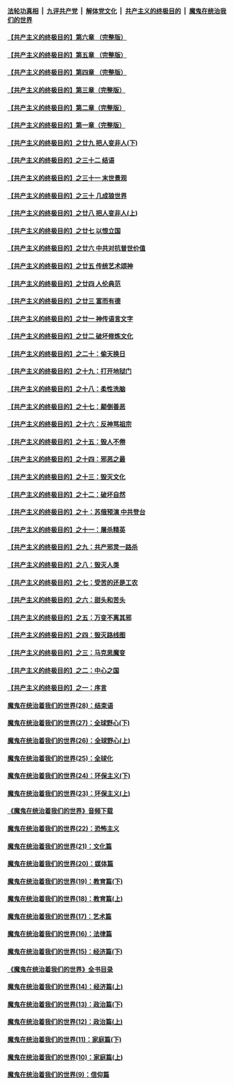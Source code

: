 

####  [法轮功真相](../../../../basic/blob/master/README.md?t=07060502) &nbsp;|&nbsp; [九评共产党](../../../../9ping.md/blob/master/README.md?t=07060502) &nbsp;|&nbsp; [解体党文化](../../../../jtdwh.md/blob/master/README.md?t=07060502)  &nbsp;|&nbsp; [共产主义的终极目的](../../../../gczydzjmd.md/blob/master/README.md?t=07060502) &nbsp;|&nbsp; [魔鬼在统治我们的世界](../../../../mgztzwmdsj.md/blob/master/README.md?t=07060502) 

#### [【共产主义的终极目的】第六章 （完整版）](../pages/nsc422/n11428913.md?t=07060502) 

#### [【共产主义的终极目的】第五章 （完整版）](../pages/nsc422/n11428912.md?t=07060502) 

#### [【共产主义的终极目的】第四章 （完整版）](../pages/nsc422/n11428907.md?t=07060502) 

#### [【共产主义的终极目的】第三章（完整版）](../pages/nsc422/n11428848.md?t=07060502) 

#### [【共产主义的终极目的】第二章（完整版）](../pages/nsc422/n11428831.md?t=07060502) 

#### [【共产主义的终极目的】第一章（完整版）](../pages/nsc422/n11417651.md?t=07060502) 

#### [【共产主义的终极目的】之廿九 把人变非人(下)](../pages/nsc422/n11344140.md?t=07060502) 

#### [【共产主义的终极目的】之三十二 结语](../pages/nsc422/n11360535.md?t=07060502) 

#### [【共产主义的终极目的】之三十一 末世景观](../pages/nsc422/n11351129.md?t=07060502) 

#### [【共产主义的终极目的】之三十 几成狼世界](../pages/nsc422/n11348280.md?t=07060502) 

#### [【共产主义的终极目的】之廿八 把人变非人(上)](../pages/nsc422/n11340492.md?t=07060502) 

#### [【共产主义的终极目的】之廿七 以恨立国](../pages/nsc422/n11336944.md?t=07060502) 

#### [【共产主义的终极目的】之廿六 中共对抗普世价值](../pages/nsc422/n11324785.md?t=07060502) 

#### [【共产主义的终极目的】之廿五 传统艺术颂神](../pages/nsc422/n11296396.md?t=07060502) 

#### [【共产主义的终极目的】之廿四 人伦典范](../pages/nsc422/n11296397.md?t=07060502) 

#### [【共产主义的终极目的】之廿三 富而有德](../pages/nsc422/n11283598.md?t=07060502) 

#### [【共产主义的终极目的】之廿一 神传语言文字](../pages/nsc422/n11263265.md?t=07060502) 

#### [【共产主义的终极目的】之廿二 破坏修炼文化](../pages/nsc422/n11245728.md?t=07060502) 

#### [【共产主义的终极目的】之二十：偷天换日](../pages/nsc422/n11238846.md?t=07060502) 

#### [【共产主义的终极目的】之十九：打开地狱门](../pages/nsc422/n11206376.md?t=07060502) 

#### [【共产主义的终极目的】之十八：柔性洗脑](../pages/nsc422/n11199994.md?t=07060502) 

#### [【共产主义的终极目的】之十七：颠倒善恶](../pages/nsc422/n11179782.md?t=07060502) 

#### [【共产主义的终极目的】之十六：反神骂祖宗](../pages/nsc422/n11166798.md?t=07060502) 

#### [【共产主义的终极目的】之十五：毁人不倦](../pages/nsc422/n11166792.md?t=07060502) 

#### [【共产主义的终极目的】之十四：邪恶之最](../pages/nsc422/n11150249.md?t=07060502) 

#### [【共产主义的终极目的】之十三：毁灭文化](../pages/nsc422/n11135227.md?t=07060502) 

#### [【共产主义的终极目的】之十二：破坏自然](../pages/nsc422/n11135214.md?t=07060502) 

#### [【共产主义的终极目的】之十：苏俄预演 中共登台](../pages/nsc422/n11118424.md?t=07060502) 

#### [【共产主义的终极目的】之十一：屠杀精英](../pages/nsc422/n11118442.md?t=07060502) 

#### [【共产主义的终极目的】之九：共产邪灵一路杀](../pages/nsc422/n11114139.md?t=07060502) 

#### [【共产主义的终极目的】之八：毁灭人类](../pages/nsc422/n11108503.md?t=07060502) 

#### [【共产主义的终极目的】之七：受苦的还是工农](../pages/nsc422/n11101809.md?t=07060502) 

#### [【共产主义的终极目的】之六：甜头和苦头](../pages/nsc422/n11096971.md?t=07060502) 

#### [【共产主义的终极目的】之五：万变不离其邪](../pages/nsc422/n11091285.md?t=07060502) 

#### [【共产主义的终极目的】之四：毁灭路线图](../pages/nsc422/n11086284.md?t=07060502) 

#### [【共产主义的终极目的】之三：马克思魔变](../pages/nsc422/n11061941.md?t=07060502) 

#### [【共产主义的终极目的】之二：中心之国](../pages/nsc422/n11047728.md?t=07060502) 

#### [【共产主义的终极目的】之一：序言](../pages/nsc422/n11086077.md?t=07060502) 

#### [魔鬼在统治着我们的世界(28)：结束语](../pages/nsc422/n10936246.md?t=07060502) 

#### [魔鬼在统治着我们的世界(27)：全球野心(下)](../pages/nsc422/n10928319.md?t=07060502) 

#### [魔鬼在统治着我们的世界(26)：全球野心(上)](../pages/nsc422/n10900318.md?t=07060502) 

#### [魔鬼在统治着我们的世界(25)：全球化](../pages/nsc422/n10788205.md?t=07060502) 

#### [魔鬼在统治着我们的世界(24)：环保主义(下)](../pages/nsc422/n10695307.md?t=07060502) 

#### [魔鬼在统治着我们的世界(23)：环保主义(上)](../pages/nsc422/n10688613.md?t=07060502) 

#### [《魔鬼在统治着我们的世界》音频下载](../pages/nsc422/n10635553.md?t=07060502) 

#### [魔鬼在统治着我们的世界(22)：恐怖主义](../pages/nsc422/n10614727.md?t=07060502) 

#### [魔鬼在统治着我们的世界(21)：文化篇](../pages/nsc422/n10597706.md?t=07060502) 

#### [魔鬼在统治着我们的世界(20)：媒体篇](../pages/nsc422/n10586579.md?t=07060502) 

#### [魔鬼在统治着我们的世界(19)：教育篇(下)](../pages/nsc422/n10564808.md?t=07060502) 

#### [魔鬼在统治着我们的世界(18)：教育篇(上)](../pages/nsc422/n10526970.md?t=07060502) 

#### [魔鬼在统治着我们的世界(17)：艺术篇](../pages/nsc422/n10499093.md?t=07060502) 

#### [魔鬼在统治着我们的世界(16)：法律篇](../pages/nsc422/n10485969.md?t=07060502) 

#### [魔鬼在统治着我们的世界(15)：经济篇(下)](../pages/nsc422/n10469975.md?t=07060502) 

#### [《魔鬼在统治着我们的世界》全书目录](../pages/nsc422/n10464261.md?t=07060502) 

#### [魔鬼在统治着我们的世界(14)：经济篇(上)](../pages/nsc422/n10457370.md?t=07060502) 

#### [魔鬼在统治着我们的世界(13)：政治篇(下)](../pages/nsc422/n10448270.md?t=07060502) 

#### [魔鬼在统治着我们的世界(12)：政治篇(上)](../pages/nsc422/n10444576.md?t=07060502) 

#### [魔鬼在统治着我们的世界(11)：家庭篇(下)](../pages/nsc422/n10440961.md?t=07060502) 

#### [魔鬼在统治着我们的世界(10)：家庭篇(上)](../pages/nsc422/n10435448.md?t=07060502) 

#### [魔鬼在统治着我们的世界(9)：信仰篇](../pages/nsc422/n10432159.md?t=07060502) 


